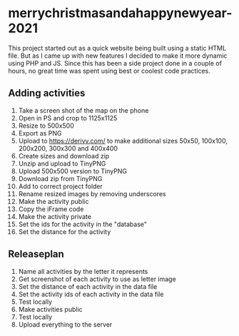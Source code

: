 # merrychristmasandahappynewyear-2021
This project started out as a quick website being built using a static HTML file. But as I came up with new features I decided to make it more dynamic using PHP and JS. Since this has been a side project done in a couple of hours, no great time was spent using best or coolest code practices.

## Adding activities
1. Take a screen shot of the map on the phone
2. Open in PS and crop to 1125x1125
3. Resize to 500x500
4. Export as PNG
5. Upload to https://derivv.com/ to make additional sizes 50x50, 100x100, 200x200, 300x300 and 400x400
6. Create sizes and download zip
7. Unzip and upload to TinyPNG
8. Upload 500x500 version to TinyPNG
9. Download zip from TinyPNG
10. Add to correct project folder
11. Rename resized images by removing underscores
12. Make the activity public
13. Copy the iFrame code
14. Make the activity private
15. Set the ids for the activity in the "database"
16. Set the distance for the activity

## Releaseplan
1. Name all activities by the letter it represents
2. Get screenshot of each activity to use as letter image
3. Set the distance of each activity in the data file
4. Set the activity ids of each activity in the data file
5. Test locally
6. Make activities public
7. Test locally
8. Upload everything to the server
